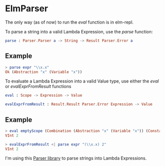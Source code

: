 # ElmParser

The only way (as of now) to run the _eval_ function is in elm-repl.

To parse a string into a valid Lambda Expression, use the _parse_ function:

```elm
parse : Parser.Parser a -> String -> Result Parser.Error a
```

## Example
```elm
> parse expr "\\x.x"
Ok (Abstraction "x" (Variable "x"))
```

To evaluate a Lambda Expression into a valid Value type, use either the _eval_ or _evalExprFromResult_ functions

```elm
eval : Scope -> Expression -> Value

evalExprFromResult : Result.Result Parser.Error Expression -> Value
```

## Example
```elm
> eval emptyScope (Combination (Abstraction "x" (Variable "x")) (Constant 2))
VInt 2

> evalExprFromResult <| parse expr "(\\x.x) 2"
VInt 2
```

I'm using this [Parser library](http://package.elm-lang.org/packages/elm-tools/parser/latest) to parse strings into Lambda Expressions.
